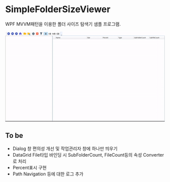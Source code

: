 # SimpleFolderSizeViewer
WPF MVVM패턴을 이용한 폴더 사이즈 탐색기 샘플 프로그램.

![1547127899534](https://github.com/Jay1127/SimpleFolderSizeViewer/blob/develop/Doc/samples.gif)



## To be

- Dialog 창 편의성 개선 및 작업관리자 창에 하나만 띄우기
- DataGrid File타입 바인딩 시 SubFolderCount, FileCount등의 속성 Converter로 처리
- Percent표시 구현
- Path Navigation 등에 대한 로그 추가



